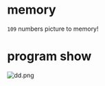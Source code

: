 # memory
`109` numbers picture to memory!

# program show
![dd.png](http://oy0bv3xen.bkt.clouddn.com/14c86906e4dc48b3a15654d6a3c4f3d0.png)


